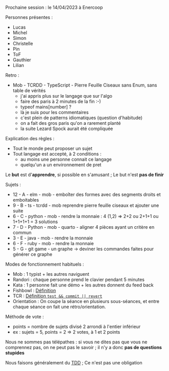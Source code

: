 Prochaine session : le 14/04/2023 à Enercoop

Personnes présentes :
- Lucas
- Michel
- Simon
- Christelle
- Pin
- ToF
- Gauthier
- Lilian

Retro :
- Mob - TCRDD - TypeScript - Pierre Feuille Ciseaux sans Enum, sans table de vérités
  - j'ai appris plus sur le langage que sur l'algo
  - faire des paris à 2 minutes de la fin :-)
  - typeof mains[number] ? 
  - là je suis pour les commentaires
  - c'est plein de patterns idiomatiques (question d'habitude)
  - on a fait des gros paris qu'on a rarement planté
  - la suite Lezard Spock aurait été compliquée

Explication des règles :
- Tout le monde peut proposer un sujet
- Tout langage est accepté, à 2 conditions :
  - au moins une personne connait ce langage
  - quelqu'un a un environnement de pret
  

Le **but** est d'**apprendre**, si possible en s'amusant ;
Le but n'est **pas de finir**

Sujets :
- 12 - A - elm - mob - emboîter des formes avec des segments droits et emboitables  
- 9 - B - ts - tcrdd - mob reprendre pierre feuille ciseaux et ajouter une suite
- 6 - C - python - mob - rendre la monnaie : 4 (1,2) ⇒ 2+2 ou 2+1+1 ou 1+1+1+1 = 3 solutions
- 7 - D - Python - mob - quarto - aligner 4 pièces ayant un critère en commun
- 3 - E - java - mob - rendre la monnaie
- 6 - F - ruby - mob - rendre la monnaie
- 5 - G - git game - un graphe → deviner les commandes faites pour générer ce graphe

Modes de fonctionnement habituels :
- Mob : 1 typist + les autres naviguent
- Randori : chaque personne prend le clavier pendant 5 minutes
- Kata : 1 personne fait une démo + les autres donnent du feed back
- Fishbowl : [Définition](https://en.wikipedia.org/wiki/Fishbowl_(conversation))
- TCR : [Définition `test && commit || revert`](https://medium.com/@kentbeck_7670/test-commit-revert-870bbd756864)
- Orientation : On coupe la séance en plusieurs sous-séances,
  et entre chaque séance on fait une rétro/orientation.

Méthode de vote :
- points = nombre de sujets divisé 2 arrondi à l'entier inférieur
- ex : sujets = 5, points = 2 => 2 votes, à 1 et 2 points

Nous ne sommes pas télépathes :
si vous ne dites pas que vous ne comprennez pas, on ne peut pas le savoir ;
il n'y a donc **pas de questions stupides**

Nous faisons généralement du [TDD](https://fr.wikipedia.org/wiki/Test_driven_development) ;
Ce n'est pas une obligation
